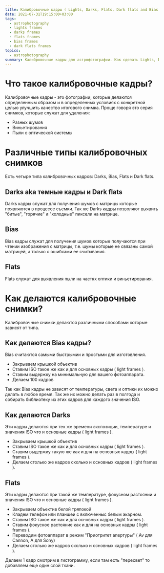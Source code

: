 ```yaml
---
title: Калибровочные кадры ( Lights, Darks, Flats, Dark flats and Bias )
date: 2021-07-31T19:15:00+03:00
tags:
  - astrophotography
  - lights frames
  - darks frames
  - flats frames
  - bias frames
  - dark flats frames
topics:
  - astrophotography
summary: Калибровочные кадры для астрофотографии. Как сделать Lights, Darks, Flats и Bias кадры
---
```

# Что такое калибровочные кадры?
Калибровочные кадры - это фотографии, которые делаются определенным образом и в определенных условиях с конкретной целью улучшить качество итогового снимка.
Проще говоря это серия снимков, которые служат для удаления:

* Разных шумов
* Виньетирования
* Пыли с оптической системы

# Различные типы калибровочных снимков
Есть четыре типа калибровочных кадров: Darks, Bias, Flats и Dark flats.

## Darks aka темные кадры и Dark flats
Darks кадры служат для получения шумов с матрицы которые появляются в процессе съемки. Так же Darks кадры позволяют выявить "битые", "горячие" и "холодные" пиксели на матрице.

## Bias
Bias кадры служат для получения шумов которые получаются при чтении изображения с матрицы, т.е. шумы которые не связаны самой матрицей, а только с ошибками ее считывания.

## Flats
Flats служат для выявления пыли на частях оптики и виньетирования. 

# Как делаются калибровочные снимки?

Калибровочные снимки делаются различными способами которые зависят от типа.

## Как делаются Bias кадры?
Bias считаются самыми быстрымии и простыми для изготовления. 

- Закрываем крышкой объектив
- Ставим ISO такое же как и для основных кадры ( light frames ).
- Ставим выдержку на минимальную для вашего фотоаппарата. 
- Делаем 100 кадров

Так как Bias кадры не зависят от температуры, света и оптики их можно делать в любое время. Так же их можно делать раз в полгода и собирать библиотеку из этих кадров для каждого значения ISO.

## Как делаются Darks
Эти кадры делаются при тех же времени экспозиции, температуре и значения ISO что и основные кадры ( light frames ).

- Закрываем крышкой объектив
- Ставим ISO такое же как и для основных кадры ( light frames ).
- Ставим выдержку такую же как и для на основных кадры ( light frames ).
- Делаем столько же кадров сколько и основных кадров ( light frames ).

## Flats
Эти кадры делаются при такой же температуре, фокусном растоянии и значения ISO что и основные кадры ( light frames ).

- Закрываем объектив белой тряпокой
- Кладем телефон или планшеи с включенныс белым экарном.
- Ставим ISO такое же как и для основных кадры ( light frames ).
- Ставим фокусное растояние как и для на основных кадры ( light frames ).
- Переводим фотоаппарат в режим "Приотритет апертуры" ( Av для Cannon, A для Sony)
- Делаем столько же кадров сколько и основных кадров ( light frames ).

Делаем 1 кадр смотрим в гистограмму, если там есть "пересвет" то добавляем еще один слой ткани.